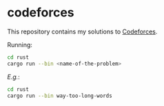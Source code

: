# codeforces

This repository contains my solutions to [Codeforces](https://codeforces.com).

Running:

```bash
cd rust
cargo run --bin <name-of-the-problem>
```

*E.g.*:

```bash
cd rust
cargo run --bin way-too-long-words
```
